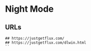 Night Mode
==========

## URLs

```
## https://justgetflux.com/
## https://justgetflux.com/dlwin.html
``
